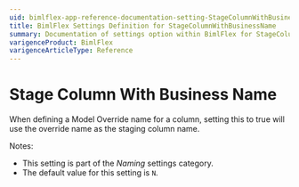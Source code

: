 ```yaml
---
uid: bimlflex-app-reference-documentation-setting-StageColumnWithBusinessName
title: BimlFlex Settings Definition for StageColumnWithBusinessName
summary: Documentation of settings option within BimlFlex for StageColumnWithBusinessName
varigenceProduct: BimlFlex
varigenceArticleType: Reference
---
```


# Stage Column With Business Name

When defining a Model Override name for a column, setting this to true will use the override name as the staging column name.

Notes:

* This setting is part of the *Naming* settings category.
* The default value for this setting is `N`.
